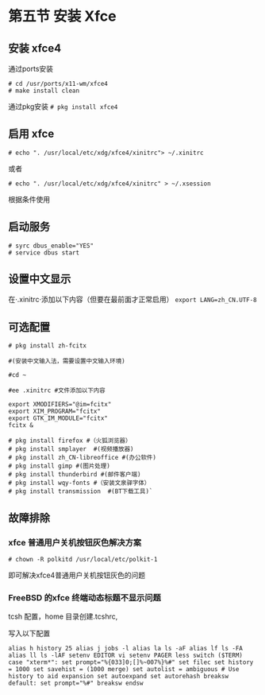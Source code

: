 # 第五节 安装 Xfce

## 安装 xfce4

通过ports安装

```
# cd /usr/ports/x11-wm/xfce4
# make install clean
```

通过pkg安装 `# pkg install xfce4`

## 启用 xfce

`# echo ". /usr/local/etc/xdg/xfce4/xinitrc"> ~/.xinitrc`

或者

`# echo ". /usr/local/etc/xdg/xfce4/xinitrc" > ~/.xsession` 

根据条件使用

## 启动服务

```
# syrc dbus_enable="YES"
# service dbus start
```

## 设置中文显示

在·.xinitrc·添加以下内容（但要在最前面才正常启用） `export LANG=zh_CN.UTF-8`

## 可选配置

```
# pkg install zh-fcitx

#(安装中文输入法，需要设置中文输入环境)
```
```
#cd ~

#ee .xinitrc #文件添加以下内容

export XMODIFIERS="@im=fcitx"
export XIM_PROGRAM="fcitx"
export GTK_IM_MODULE="fcitx"
fcitx &
```

```
# pkg install firefox #（火狐浏览器）
# pkg install smplayer  #(视频播放器)
# pkg install zh_CN-libreoffice #(办公软件)
# pkg install gimp #(图片处理)
# pkg install thunderbird #(邮件客户端)
# pkg install wqy-fonts #（安装文泉驿字体）
# pkg install transmission  #(BT下载工具)`
```

## 故障排除

### xfce 普通用户关机按钮灰色解决方案

`# chown -R polkitd /usr/local/etc/polkit-1`

即可解决xfce4普通用户关机按钮灰色的问题

### FreeBSD 的xfce 终端动态标题不显示问题

tcsh 配置，home 目录创建.tcshrc,

写入以下配置

```
alias h history 25 alias j jobs -l alias la ls -aF alias lf ls -FA alias ll ls -lAF setenv EDITOR vi setenv PAGER less switch ($TERM) case "xterm*": set prompt="%{033]0;[]%~007%}%#" set filec set history = 1000 set savehist = (1000 merge) set autolist = ambiguous # Use history to aid expansion set autoexpand set autorehash breaksw default: set prompt="%#" breaksw endsw
```
